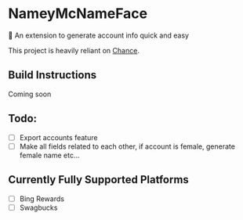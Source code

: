 # NameyMcNameFace
:money_with_wings: An extension to generate account info quick and easy

This project is heavily reliant on [Chance](chancejs.com).

## Build Instructions

Coming soon

## Todo:

- [ ] Export accounts feature
- [ ] Make all fields related to each other, if account is female, generate female name etc...

## Currently Fully Supported Platforms

- [ ] Bing Rewards
- [ ] Swagbucks
